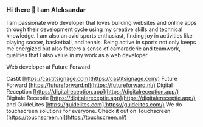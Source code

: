 ### Hi there 👋 I am Aleksandar

I am passionate web developer that loves building websites and online apps through their development cycle using my creative skills and technical knowledge.
I am also an avid sports enthusiast, finding joy in activities like playing soccer, basketball, and tennis. Being active in sports not only keeps me energized but also fosters a sense of camaraderie and teamwork, qualities that I also value in my work as a web developer

Web developer at Future Forward 

Castit
[https://castitsignage.com](https://castitsignage.com/)
Future Forward
[https://futureforward.nl](https://futureforward.nl/)
Digital Reception
[https://digitalreception.app](https://digitalreception.app/)
Digitale Receptie
[https://digitalereceptie.app](https://digitalereceptie.app/)
and GuideLites
[https://guidelites.com](https://guidelites.com/)
We do touchscreen solutions for everyone. Check it out on Touchscreen
[https://touchscreen.nl](https://touchscreen.nl/)
